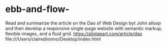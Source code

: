 # ebb-and-flow-

Read and summarize the article on the Dao of Web Design byt John allsop and then develop a responsive single-page website with semantic markup, flexible images, and a fluid grid.
https://alistapart.com/article/dao
file:///Users/clairediionno/Desktop/index.html
